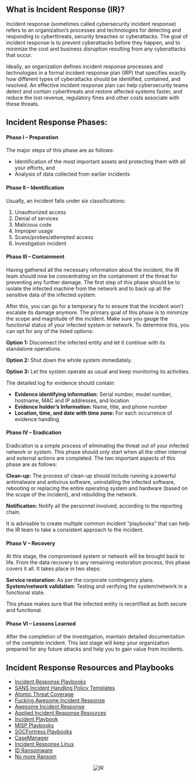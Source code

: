 What is Incident Response (IR)?
--------------------------
Incident response (sometimes called cybersecurity incident response) refers to an organization’s processes and technologies for detecting and responding to cyberthreats, security breaches or cyberattacks. The goal of incident response is to prevent cyberattacks before they happen, and to minimize the cost and business disruption resulting from any cyberattacks that occur.

Ideally, an organization defines incident response processes and technologies in a formal incident response plan (IRP) that specifies exactly how different types of cyberattacks should be identified, contained, and resolved. An effective incident response plan can help cybersecurity teams detect and contain cyberthreats and restore affected systems faster, and reduce the lost revenue, regulatory fines and other costs associate with these threats.

Incident Response Phases:
-------------------------
#### Phase I – Preparation

The major steps of this phase are as follows:

*   Identification of the most important assets and protecting them with all your efforts, and
*   Analysis of data collected from earlier incidents

#### Phase II – Identification
Usually, an incident falls under six classifications:
1.  Unauthorized access
2.  Denial of services
3.  Malicious code
4.  Improper usage
5.  Scans/probes/attempted access
6.  Investigation incident

#### Phase III – Containment
Having gathered all the necessary information about the incident, the IR team should now be concentrating on the containment of the threat for preventing any further damage. The first step of this phase should be to isolate the infected machine from the network and to back up all the sensitive data of the infected system.

After this, you can go for a temporary fix to ensure that the incident won’t escalate its damage anymore. The primary goal of this phase is to minimize the scope and magnitude of the incident. Make sure you gauge the functional status of your infected system or network. To determine this, you can opt for any of the listed options:

**Option 1:** Disconnect the infected entity and let it continue with its standalone operations.

**Option 2:** Shut down the whole system immediately.

**Option 3:** Let the system operate as usual and keep monitoring its activities.

The detailed log for evidence should contain:
*   **Evidence identifying information:** Serial number, model number, hostname, MAC and IP addresses, and location
*   **Evidence holder’s Information:** Name, title, and phone number
*   **Location, time, and date with time zone:** For each occurrence of evidence handling

#### Phase IV – Eradication
Eradication is a simple process of eliminating the threat out of your infected network or system. This phase should only start when all the other internal and external actions are completed. The two important aspects of this phase are as follows:

**Clean-up:** The process of clean-up should include running a powerful antimalware and antivirus software, uninstalling the infected software, rebooting or replacing the entire operating system and hardware (based on the scope of the incident), and rebuilding the network.

**Notification:** Notify all the personnel involved, according to the reporting chain.

It is advisable to create multiple common incident “playbooks” that can help the IR team to take a consistent approach to the incident.

#### Phase V – Recovery

At this stage, the compromised system or network will be brought back to life. From the data recovery to any remaining restoration process, this phase covers it all. It takes place in two steps:

**Service restoration:** As per the corporate contingency plans.  
**System/network validation:** Testing and verifying the system/network in a functional state.

This phase makes sure that the infected entity is recertified as both secure and functional.

#### Phase VI – Lessons Learned

After the completion of the investigation, maintain detailed documentation of the complete incident. This last stage will keep your organization prepared for any future attacks and help you to gain value from incidents.

Incident Response Resources and Playbooks
-----------------------------------------
- [Incident Response Playbooks](https://www.incidentresponse.org/playbooks/)
- [SANS Incident Handling Policy Templates](https://www.sans.org/information-security-policy/?category=incident-handling)
- [Atomic Threat Coverage](https://atc-project.github.io/atc-react/)
- [Fucking Awesome Incident Response](https://github.com/Correia-jpv/fucking-awesome-incident-response)
- [Awesome Incident Response](https://github.com/meirwah/awesome-incident-response)
- [Applied Incident Response Resources](https://www.appliedincidentresponse.com/resources/)
- [Incident Playbook](https://github.com/austinsonger/Incident-Playbook)
- [MISP Playbooks](https://github.com/MISP/misp-playbooks)
- [SOCFortress Playbooks](https://github.com/socfortress/Playbooks)
- [CaseManager](https://github.com/crowdere/CaseManager)
- [Incident Response Linux](https://github.com/vm32/Linux-Incident-Response)
- [ID Ransomware](https://id-ransomware.malwarehunterteam.com/)
- [No more Ransom](https://www.nomoreransom.org/en/index.html)

<div align="center">

![IR](https://github.com/MrM8BRH/MrM8BRH/assets/34133187/29944e79-f81f-40d7-884b-6120b0fe49a7)

</div>
